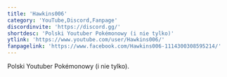 ```yaml
---
title: 'Hawkins006'
category: 'YouTube,Discord,Fanpage'
discordinvite: 'https://discord.gg/'
shortdesc: 'Polski Youtuber Pokémonowy (i nie tylko)'
ytlink: 'https://www.youtube.com/user/Hawkins006/'
fanpagelink: 'https://www.facebook.com/Hawkins006-1114300308595214/'
---
```

Polski Youtuber Pokémonowy (i nie tylko).